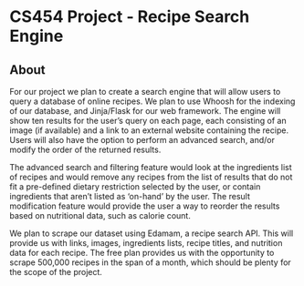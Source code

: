 # CS454 Project - Recipe Search Engine
## About
For our project we plan to create a search engine that will allow users to query a database of online recipes. We plan to use Whoosh for the indexing of our database, and Jinja/Flask for our web framework. The engine will show ten results for the user’s query on each page, each consisting of an image (if available) and a link to an external website containing the recipe. Users will also have the option to perform an advanced search, and/or modify the order of the returned results. 

The advanced search and filtering feature would look at the ingredients list of recipes and would remove any recipes from the list of results that do not fit a pre-defined dietary restriction selected by the user, or contain ingredients that aren’t listed as ‘on-hand’ by the user. The result modification feature would provide the user a way to reorder the results based on nutritional data, such as calorie count.

We plan to scrape our dataset using Edamam, a recipe search API. This will provide us with links, images, ingredients lists, recipe titles, and nutrition data for each recipe. The free plan provides us with the opportunity to scrape 500,000 recipes in the span of a month, which should be plenty for the scope of the project.
